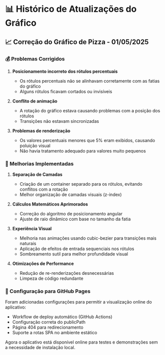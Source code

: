 # 📊 Histórico de Atualizações do Gráfico

## 📈 Correção do Gráfico de Pizza - 01/05/2025

### 💰 Problemas Corrigidos

1. **Posicionamento incorreto dos rótulos percentuais**
   - Os rótulos percentuais não se alinhavam corretamente com as fatias do gráfico
   - Alguns rótulos ficavam cortados ou invisíveis

2. **Conflito de animação**
   - A rotação do gráfico estava causando problemas com a posição dos rótulos
   - Transições não estavam sincronizadas

3. **Problemas de renderização**
   - Os valores percentuais menores que 5% eram exibidos, causando poluição visual
   - Não havia tratamento adequado para valores muito pequenos

### 🔧 Melhorias Implementadas

1. **Separação de Camadas**
   - Criação de um container separado para os rótulos, evitando conflitos com a rotação
   - Melhor organização de camadas visuais (z-index)

2. **Cálculos Matemáticos Aprimorados**
   - Correção do algoritmo de posicionamento angular
   - Ajuste de raio dinâmico com base no tamanho da fatia

3. **Experiência Visual**
   - Melhoria nas animações usando cubic-bezier para transições mais naturais
   - Aplicação de efeitos de entrada sequenciais nos rótulos
   - Sombreamento sutil para melhor profundidade visual

4. **Otimizações de Performance**
   - Redução de re-renderizações desnecessárias
   - Limpeza de código redundante

### 📱 Configuração para GitHub Pages

Foram adicionadas configurações para permitir a visualização online do aplicativo:

- Workflow de deploy automático (GitHub Actions)
- Configuração correta do publicPath
- Página 404 para redirecionamento
- Suporte a rotas SPA no ambiente estático

Agora o aplicativo está disponível online para testes e demonstrações sem a necessidade de instalação local.
